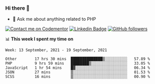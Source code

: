 ### Hi there 👋

<!--
**mustafaculban/mustafaculban** is a ✨ _special_ ✨ repository because its `README.md` (this file) appears on your GitHub profile.

Here are some ideas to get you started:

- 🌱 I’m currently learning ...
- 👯 I’m looking to collaborate on ...
- 🤔 I’m looking for help with ...
- 📫 How to reach me: ...
- 😄 Pronouns: ...
- ⚡ Fun fact: ...

-->
- 💬 Ask me about anything related to PHP

[![Contact me on Codementor](https://www.codementor.io/m-badges/karamusluk/book-session.svg)](https://www.codementor.io/@karamusluk?refer=badge)
[![Linkedin Badge](https://img.shields.io/badge/-Mustafa%20Culban-blue?style=social&logo=Linkedin&logoColor=blue&link=https://www.linkedin.com/in/mustafaculban/)](https://www.linkedin.com/in/mustafaculban/) 
[![GitHub followers](https://img.shields.io/github/followers/karamusluk?label=Follow&style=social)](https://github.com/karamusluk/?tab=follow)


📊 **This week I spent my time on**
<!--START_SECTION:waka-->
```text
Week: 13 September, 2021 - 19 September, 2021

Other        17 hrs 30 mins  ██████████████▒░░░░░░░░░░   57.89 % 
PHP          9 hrs 59 mins   ████████▒░░░░░░░░░░░░░░░░   33.05 % 
JavaScript   1 hr 54 mins    █▓░░░░░░░░░░░░░░░░░░░░░░░   06.34 % 
JSON         27 mins         ▒░░░░░░░░░░░░░░░░░░░░░░░░   01.53 % 
SCSS         16 mins         ▒░░░░░░░░░░░░░░░░░░░░░░░░   00.90 % 
```
<!--END_SECTION:waka-->

